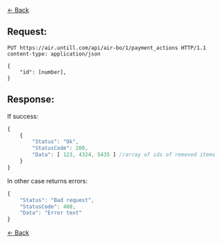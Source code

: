 [← Back](README.md)

## Request:

```http
PUT https://air.untill.com/api/air-bo/1/payment_actions HTTP/1.1
content-type: application/json

{
    "id": [number],
}
```

## Response: 

If success:

```javascript
{
    {
        "Status": "Ok",
        "StatusCode": 200,
        "Data": [ 123, 4324, 5435 ] //array of ids of removed items
    }
}
```
In other case returns errors:

```javascript
{
    "Status": "Bad request",
    "StatusCode": 400,
    "Data": "Error text"
}
```

[← Back](README.md)